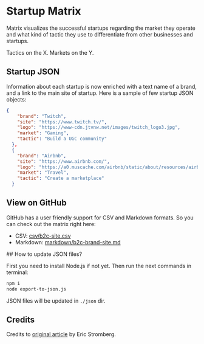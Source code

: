 # Startup Matrix

Matrix visualizes the successful startups regarding the market they operate and what kind of tactic they use to differentiate from other businesses and startups.

Tactics on the X. Markets on the Y.

## Startup JSON

Information about each startup is now enriched with a text name of a brand, and a link to the main site of startup. Here is a sample of few startup JSON objects:

```json
{
    "brand": "Twitch",
    "site": "https://www.twitch.tv/",
    "logo": "https://www-cdn.jtvnw.net/images/twitch_logo3.jpg",
    "market": "Gaming",
    "tactic": "Build a UGC community"
  },
  {
    "brand": "Airbnb",
    "site": "https://www.airbnb.com/",
    "logo": "https://a0.muscache.com/airbnb/static/about/resources/airbnb-logo-293-86cb5a9eea395a8233842fb74a5b59af.png",
    "market": "Travel",
    "tactic": "Create a marketplace"
  }
```

## View on GitHub

GitHub has a user friendly support for CSV and Markdown formats. So you can check out the matrix right here:

* CSV: [csv/b2c-site.csv](./csv/b2c-site.csv)
* Markdown: [markdown/b2c-brand-site.md](./markdown/b2c-brand-site.md)

## How to update JSON files?

First you need to install Node.js if not yet.
Then run the next commands in terminal:

```bash
npm i
node export-to-json.js
```

JSON files will be updated in `./json` dir.

## Credits

Credits to [original article](https://medium.com/the-mission/the-startup-idea-matrix-182bf2e6a53a) by Eric Stromberg.
